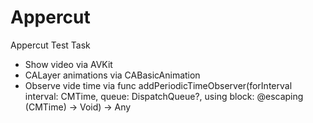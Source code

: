 # Appercut
Appercut Test Task

- Show video via AVKit
- CALayer animations via CABasicAnimation
- Observe vide time via 
func addPeriodicTimeObserver(forInterval interval: CMTime, queue: DispatchQueue?, using block: @escaping (CMTime) -> Void) -> Any
